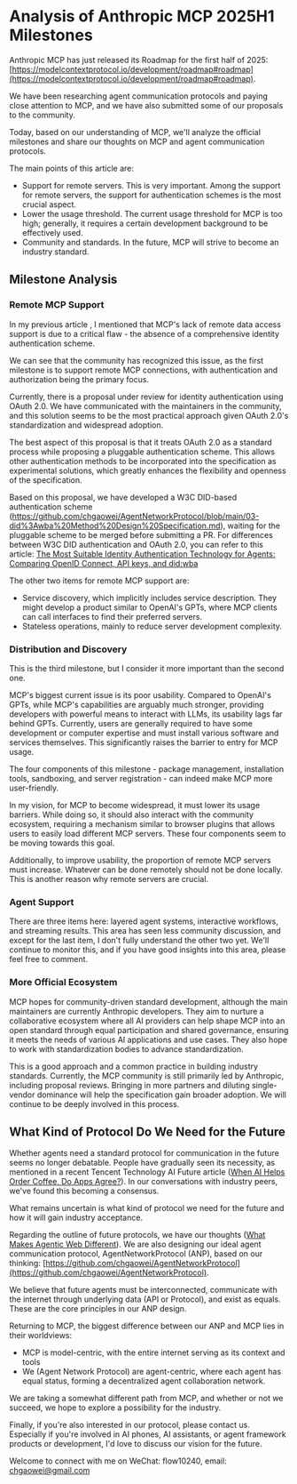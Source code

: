 # Analysis of Anthropic MCP 2025H1 Milestones

Anthropic MCP has just released its Roadmap for the first half of 2025: [https://modelcontextprotocol.io/development/roadmap#roadmap](https://modelcontextprotocol.io/development/roadmap#roadmap).

We have been researching agent communication protocols and paying close attention to MCP, and we have also submitted some of our proposals to the community.

Today, based on our understanding of MCP, we'll analyze the official milestones and share our thoughts on MCP and agent communication protocols.

The main points of this article are:

- Support for remote servers. This is very important. Among the support for remote servers, the support for authentication schemes is the most crucial aspect.
- Lower the usage threshold. The current usage threshold for MCP is too high; generally, it requires a certain development background to be effectively used.
- Community and standards. In the future, MCP will strive to become an industry standard.


## Milestone Analysis

### Remote MCP Support

In my previous article , I mentioned that MCP's lack of remote data access support is due to a critical flaw - the absence of a comprehensive identity authentication scheme.

We can see that the community has recognized this issue, as the first milestone is to support remote MCP connections, with authentication and authorization being the primary focus.

Currently, there is a proposal under review for identity authentication using OAuth 2.0. We have communicated with the maintainers in the community, and this solution seems to be the most practical approach given OAuth 2.0's standardization and widespread adoption.

The best aspect of this proposal is that it treats OAuth 2.0 as a standard process while proposing a pluggable authentication scheme. This allows other authentication methods to be incorporated into the specification as experimental solutions, which greatly enhances the flexibility and openness of the specification.

Based on this proposal, we have developed a W3C DID-based authentication scheme (https://github.com/chgaowei/AgentNetworkProtocol/blob/main/03-did%3Awba%20Method%20Design%20Specification.md), waiting for the pluggable scheme to be merged before submitting a PR. For differences between W3C DID authentication and OAuth 2.0, you can refer to this article: [The Most Suitable Identity Authentication Technology for Agents: Comparing OpenID Connect, API keys, and did:wba](https://github.com/chgaowei/AgentNetworkProtocol/blob/main/blogs/Comparison%20of%20did%3Awba%20with%20OpenID%20Connect%20and%20API%20keys.md)

The other two items for remote MCP support are:

- Service discovery, which implicitly includes service description. They might develop a product similar to OpenAI's GPTs, where MCP clients can call interfaces to find their preferred servers.
- Stateless operations, mainly to reduce server development complexity.

### Distribution and Discovery

This is the third milestone, but I consider it more important than the second one.

MCP's biggest current issue is its poor usability. Compared to OpenAI's GPTs, while MCP's capabilities are arguably much stronger, providing developers with powerful means to interact with LLMs, its usability lags far behind GPTs. Currently, users are generally required to have some development or computer expertise and must install various software and services themselves. This significantly raises the barrier to entry for MCP usage.

The four components of this milestone - package management, installation tools, sandboxing, and server registration - can indeed make MCP more user-friendly.

In my vision, for MCP to become widespread, it must lower its usage barriers. While doing so, it should also interact with the community ecosystem, requiring a mechanism similar to browser plugins that allows users to easily load different MCP servers. These four components seem to be moving towards this goal.

Additionally, to improve usability, the proportion of remote MCP servers must increase. Whatever can be done remotely should not be done locally. This is another reason why remote servers are crucial.

### Agent Support

There are three items here: layered agent systems, interactive workflows, and streaming results. This area has seen less community discussion, and except for the last item, I don't fully understand the other two yet. We'll continue to monitor this, and if you have good insights into this area, please feel free to comment.

### More Official Ecosystem

MCP hopes for community-driven standard development, although the main maintainers are currently Anthropic developers. They aim to nurture a collaborative ecosystem where all AI providers can help shape MCP into an open standard through equal participation and shared governance, ensuring it meets the needs of various AI applications and use cases. They also hope to work with standardization bodies to advance standardization.

This is a good approach and a common practice in building industry standards. Currently, the MCP community is still primarily led by Anthropic, including proposal reviews. Bringing in more partners and diluting single-vendor dominance will help the specification gain broader adoption. We will continue to be deeply involved in this process.

## What Kind of Protocol Do We Need for the Future

Whether agents need a standard protocol for communication in the future seems no longer debatable. People have gradually seen its necessity, as mentioned in a recent Tencent Technology AI Future article ([When AI Helps Order Coffee, Do Apps Agree?](https://mp.weixin.qq.com/s/vRSn0jKRwGa-Ut6G5keD8w)). In our conversations with industry peers, we've found this becoming a consensus.

What remains uncertain is what kind of protocol we need for the future and how it will gain industry acceptance.

Regarding the outline of future protocols, we have our thoughts ([What Makes Agentic Web Different](https://github.com/chgaowei/AgentNetworkProtocol/blob/main/blogs/What-Makes-Agentic-Web-Different.md)). We are also designing our ideal agent communication protocol, AgentNetworkProtocol (ANP), based on our thinking: [https://github.com/chgaowei/AgentNetworkProtocol](https://github.com/chgaowei/AgentNetworkProtocol).

We believe that future agents must be interconnected, communicate with the internet through underlying data (API or Protocol), and exist as equals. These are the core principles in our ANP design.

Returning to MCP, the biggest difference between our ANP and MCP lies in their worldviews:
- MCP is model-centric, with the entire internet serving as its context and tools
- We (Agent Network Protocol) are agent-centric, where each agent has equal status, forming a decentralized agent collaboration network.

We are taking a somewhat different path from MCP, and whether or not we succeed, we hope to explore a possibility for the industry.

Finally, if you're also interested in our protocol, please contact us. Especially if you're involved in AI phones, AI assistants, or agent framework products or development, I'd love to discuss our vision for the future.

Welcome to connect with me on WeChat: flow10240, email: chgaowei@gmail.com

